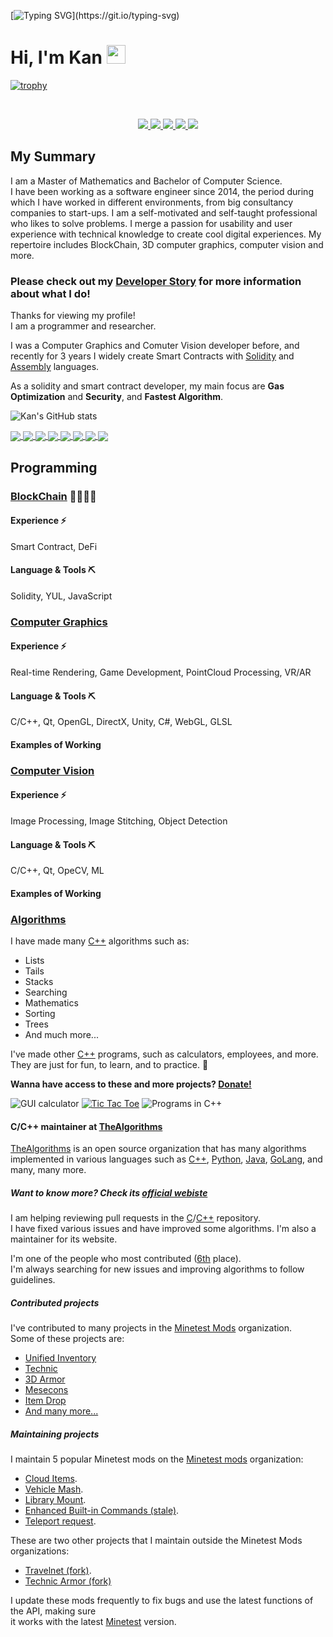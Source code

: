 [![Typing SVG](https://readme-typing-svg.herokuapp.com?size=24&width=600&lines=Welcome+To+Kan's+GitHub+Profile!)](https://git.io/typing-svg)
# Hi, I'm Kan <img src="https://raw.githubusercontent.com/MartinHeinz/MartinHeinz/master/wave.gif" width="30px">

[![trophy](https://github-profile-trophy.vercel.app/?username=KanJiangVest&theme=discord)](https://github.com/ryo-ma/github-profile-trophy)

<br/>

<p align="center">
  <a href="https://www.linkedin.com/in/kan-jiang/" target="_blank" rel="noopener noreferrer">
    <img src="https://img.shields.io/badge/LinkedIn-Kan-blue?logo=linkedin&logoColor=blue&color=blue" />
  </a>
  
   <a href="https://gosfa.dev" target="_blank" rel="noopener noreferrer">
    <img src="https://img.shields.io/badge/Website-GOSFA-blue?logo=googledomains&logoColor=blue&color=blue" />
  </a>
  
   <a href="https://dev.to/GOSFA" target="_blank" rel="noopener noreferrer">
    <img src="https://img.shields.io/badge/Dev.To-GOSFA-blue?logo=dev.to&logoColor=blue&color=blue" />
  </a>

  <a href="mailto:kanjiangvest@protonmail.com.com" target="_blank" rel="noopener noreferrer">
    <img src="https://img.shields.io/badge/Email-Kan-red?logo=gmail&logoColor=red&color=red" />
  </a>

  <a href="https://www.youtube.com/channel/aaa" target="_blank" rel="noopener noreferrer">
    <img src="https://img.shields.io/badge/YouTube-GOSFA-red?logo=youtube&logoColor=red&color=red" />
  </a>
</p>

## My Summary
I am a Master of Mathematics and Bachelor of Computer Science.\
I have been working as a software engineer since 2014, the period during which I have worked in different environments, from big consultancy companies to start-ups. I am a self-motivated and self-taught professional who likes to solve problems. 
I merge a passion for usability and user experience with technical knowledge to create cool digital experiences. My repertoire includes BlockChain, 3D computer graphics, computer vision and more.


### **Please check out my [Developer Story](https://stackoverflow.com/story/Kan) for more information about what I do!**

Thanks for viewing my profile!\
I am a programmer and researcher.

I was a Computer Graphics and Comuter Vision developer before, and recently for 3 years I widely create Smart Contracts with [Solidity](https://docs.soliditylang.org/en/latest/) and [Assembly](https://docs.soliditylang.org/en/latest/yul.html) languages.

As a solidity and smart contract developer, my main focus are **Gas Optimization** and **Security**, and **Fastest Algorithm**.

![Kan's GitHub stats](https://github-readme-stats.vercel.app/api?username=KanJiangVest&show_icons=true&count_private=true&include_all_commits=true&theme=algolia)

<a href="https://github.com/minetest-mods/vehicle_mash">
  <img align="center" src="https://github-readme-stats.vercel.app/api/pin/?username=minetest-mods&repo=vehicle_mash&show_owner=true&theme=algolia"/>
</a>

<a href="https://github.com/minetest-mods/lib_mount">
  <img align="center" src="https://github-readme-stats.vercel.app/api/pin/?username=minetest-mods&repo=lib_mount&show_owner=true&theme=algolia"/>
</a>

<a href="https://github.com/MT-CTF/capturetheflag">
  <img align="center" src="https://github-readme-stats.vercel.app/api/pin/?username=MT-CTF&repo=capturetheflag&show_owner=true&theme=algolia"/>
</a>

<a href="https://github.com/minetest-mods/minetest-mods.github.io">
  <img align="center" src="https://github-readme-stats.vercel.app/api/pin/?username=minetest-mods&repo=minetest-mods.github.io&show_owner=true&theme=algolia"/>
</a>

<a href="https://github.com/MinetestForFun/server-minetestforfun">
  <img align="center" src="https://github-readme-stats.vercel.app/api/pin/?username=MinetestForFun&repo=server-minetestforfun&show_owner=true&theme=algolia"/>
</a>

<a href="https://github.com/shivajiva101/minetest-gamehub">
  <img align="center" src="https://github-readme-stats.vercel.app/api/pin/?username=shivajiva101&repo=minetest-gamehub&show_owner=true&theme=algolia"/>
</a>

<a href="https://github.com/minetest-mods/teleport-request">
  <img align="center" src="https://github-readme-stats.vercel.app/api/pin/?username=minetest-mods&repo=teleport-request&show_owner=true&theme=algolia"/>
</a>

<a href="https://github.com/cornernote/minetest-skyblock">
  <img align="center" src="https://github-readme-stats.vercel.app/api/pin/?username=cornernote&repo=minetest-skyblock&show_owner=true&theme=algolia"/>
</a>

## Programming

### [BlockChain](https://isocpp.org/) 👩‍👩‍👧‍👧

#### Experience ⚡️
Smart Contract, DeFi

#### Language & Tools ⛏
Solidity, YUL, JavaScript

### [Computer Graphics](https://isocpp.org/)

#### Experience ⚡️
Real-time Rendering, Game Development, PointCloud Processing, VR/AR

#### Language & Tools ⛏
C/C++, Qt, OpenGL, DirectX, Unity, C#, WebGL, GLSL

#### Examples of Working 

### [Computer Vision](https://isocpp.org/)

#### Experience ⚡️
Image Processing, Image Stitching, Object Detection

#### Language & Tools ⛏
C/C++, Qt, OpeCV, ML

#### Examples of Working 

### [Algorithms](https://isocpp.org/)

I have made many [C++](https://isocpp.org/) algorithms such as:

- Lists
- Tails
- Stacks
- Searching
- Mathematics
- Sorting
- Trees
- And much more...

I've made other [C++](https://isocpp.org/) programs, such as calculators, employees, and more.\
They are just for fun, to learn, and to practice. 🙂

**Wanna have access to these and more projects? [Donate!](https://github.com/sponsors/Kan)**

![GUI calculator](https://user-images.githubusercontent.com/51391473/87486360-c673d100-c600-11ea-9bd5-3612ea591401.png)
[![Tic Tac Toe](https://user-images.githubusercontent.com/51391473/112220007-5f74d600-8beb-11eb-9af1-003fc9145298.png)](https://dev.to/panquesito7/how-to-create-a-tic-tac-toe-game-in-cli-c-in-windows-3l9g)
![Programs in C++](https://user-images.githubusercontent.com/51391473/87488783-d393be80-c606-11ea-9c03-ec9ddfdb637a.png)

#### C/C++ maintainer at [TheAlgorithms](https://thealgorithms.github.io/)

[TheAlgorithms](https://thealgorithms.github.io/) is an open source organization that has many algorithms\
implemented in various languages such as [C++](https://github.com/TheAlgorithms/C-Plus-Plus), [Python](https://github.com/TheAlgorithms/Python), [Java](https://github.com/TheAlgorithms/Java), [GoLang](https://github.com/TheAlgorithms/Go), and many, many more.

##### _Want to know more? Check its [official webiste](https://thealgorithms.github.io/)_

I am helping reviewing pull requests in the [C](https://github.com/TheAlgorithms/C)/[C++](https://github.com/TheAlgorithms/C-Plus-Plus) repository.\
I have fixed various issues and have improved some algorithms. I'm also a maintainer for its website.

I'm one of the people who most contributed ([6th](https://github.com/TheAlgorithms/C-Plus-Plus/graphs/contributors) place).\
I'm always searching for new issues and improving algorithms to follow guidelines.


##### Contributed projects

I've contributed to many projects in the [Minetest Mods](https://github.com/minetest-mods) organization.\
Some of these projects are:

- [Unified Inventory](https://github.com/minetest-mods/unified_inventory)
- [Technic](https://github.com/minetest-mods/technic)
- [3D Armor](https://github.com/minetest-mods/3d_armor)
- [Mesecons](https://github.com/minetest-mods/mesecons)
- [Item Drop](https://github.com/minetest-mods/item_drop)
- [And many more...](https://github.com/search?q=org%3Aminetest-mods+user%3Aminetest-mods+author%3APanquesito7+is%3Apr&type=Issues)

##### Maintaining projects

I maintain 5 popular Minetest mods on the [Minetest mods](https://github.com/minetest-mods) organization:

- [Cloud Items](https://github.com/minetest-mods/cloud_items).
- [Vehicle Mash](https://github.com/minetest-mods/vehicle_mash).
- [Library Mount](https://github.com/minetest-mods/lib_mount).
- [Enhanced Built-in Commands (stale)](https://github.com/minetest-mods/enhanced_builtin_commands).
- [Teleport request](https://github.com/minetest-mods/teleport-request).

These are two other projects that I maintain outside the Minetest Mods organizations:

- [Travelnet (fork)](https://github.com/mt-mods/travelnet).
- [Technic Armor (fork)](https://github.com/mt-mods/technic_armor)

I update these mods frequently to fix bugs and use the latest functions of the API, making sure\
it works with the latest [Minetest](https://www.minetest.net) version.

